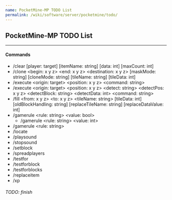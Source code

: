 ```yaml
---
name: PocketMine-MP TODO List
permalink: /wiki/software/server/pocketmine/todo/
---
```

## PocketMine-MP TODO List
---

#### Commands
 * /clear [player: target] [itemName: string] [data: int] [maxCount: int]
 * /clone \<begin: x y z> \<end: x y z> \<destination: x y z> [maskMode: string] [cloneMode: string] [tileName: string] [tileData: int]
 * /execute \<origin: target> \<position: x y z> \<command: string>
 * /execute \<origin: target> \<position: x y z> \<detect: string> \<detectPos: x y z> \<detectBlock: string> \<detectData: int> \<command: string>
 * /fill \<from: x y z> \<to: x y z> \<tileName: string> [tileData: int] [oldBlockHandling: string] [replaceTileName: string] [replaceDataValue: int]
 * /gamerule \<rule: string> \<value: bool>
   * /gamerule \<rule: string> \<value: int>
 * /gamerule \<rule: string>
 * /locate
 * /playsound
 * /stopsound
 * /setblock
 * /spreadplayers
 * /testfor
 * /testforblock
 * /testforblocks
 * /replaceitem
 * /xp

###### TODO: finish
